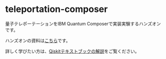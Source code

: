 # teleportation-composer

量子テレポーテーションをIBM Quantum Composerで実装実験するハンズオンです。

ハンズオンの資料は[こちら](https://github.com/kifumi/teleportation-composer/blob/main/202308_teleportation.pdf)です。

詳しく学びたい方は、[Qiskitテキストブックの解説](https://ja.learn.qiskit.org/course/ch-algorithms/quantum-teleportation)をご覧ください。


